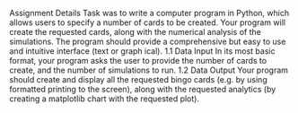  Assignment Details
Task was to write a computer program in Python, which allows users to
 specify a number of cards to be created. Your program will create the requested
 cards, along with the numerical analysis of the simulations. The program should
 provide a comprehensive but easy to use and intuitive interface (text or graph
ical).
 1.1 Data Input
 In its most basic format, your program asks the user to provide the number of
 cards to create, and the number of simulations to run.
 1.2 Data Output
 Your program should create and display all the requested bingo cards (e.g. by
 using formatted printing to the screen), along with the requested analytics (by
 creating a matplotlib chart with the requested plot). 
